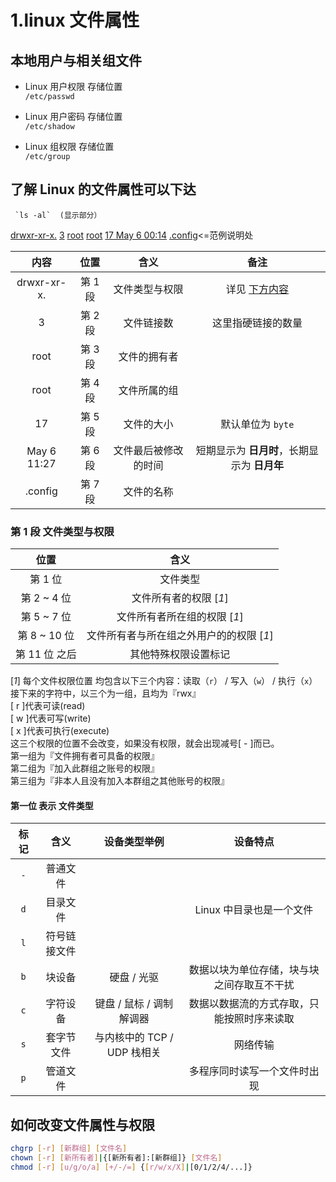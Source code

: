 # 1.linux 文件属性
## 本地用户与相关组文件

 - Linux 用户权限 存储位置   
   `/etc/passwd`
   
 - Linux 用户密码 存储位置  
  `/etc/shadow`

 - Linux 组权限 存储位置  
  `/etc/group`    
## 了解 Linux 的文件属性可以下达
      
     `ls -al`  (显示部分）  
<ins>drwxr-xr-x.</ins>    <ins>3</ins>     <ins>root</ins>  <ins>root</ins>      <ins>17 May 6 00:14</ins>     <ins>.config</ins><=范例说明处<br> 


|    内容     |  位置   |         含义         |                     备注                     |
| :---------: | :-----: | :------------------: | :------------------------------------------: |
| drwxr-xr-x. | 第 1 段 |    文件类型与权限    |   详见 [下方内容](#第-1-段-文件类型与权限)   |
|      3      | 第 2 段 |      文件链接数      |              这里指硬链接的数量              |
|    root     | 第 3 段 |     文件的拥有者     |                                              |
|    root     | 第 4 段 |     文件所属的组     |                                              |
|     17      | 第 5 段 |      文件的大小      |              默认单位为 `byte`               |
| May 6 11:27 | 第 6 段 | 文件最后被修改的时间 | 短期显示为 **日月时**，长期显示为 **日月年** |
|   .config   | 第 7 段 |      文件的名称      |

### 第 1 段 文件类型与权限

|     位置      |                   含义                   |
| :-----------: | :--------------------------------------: |
|    第 1 位    |                 文件类型                 |
|  第 2 ~ 4 位  |          文件所有者的权限 [*1*]          |
|  第 5 ~ 7 位  |       文件所有者所在组的权限 [*1*]       |
| 第 8 ~ 10 位  | 文件所有者与所在组之外用户的的权限 [*1*] |
| 第 11 位 之后 |           其他特殊权限设置标记           |

 [*1*] 每个文件权限位置 均包含以下三个内容：读取（`r`） / 写入（`w`） / 执行（`x`）
接下来的字符中，以三个为一组，且均为『rwx』<br>
    [ r ]代表可读(read)<br>
    [ w ]代表可写(write)<br>
    [ x ]代表可执行(execute)<br>
  这三个权限的位置不会改变，如果没有权限，就会出现减号[ - ]而已。<br>
第一组为『文件拥有者可具备的权限』<br>
第二组为『加入此群组之账号的权限』<br>
第三组为『非本人且没有加入本群组之其他账号的权限』<br>

#### 第一位 表示 文件类型

| 标记  |     含义     |        设备类型举例         |                  设备特点                  |
| :---: | :----------: | :-------------------------: | :----------------------------------------: |
|  `-`  |   普通文件   |                             |                                            |
|  `d`  |   目录文件   |                             |          Linux 中目录也是一个文件          |
|  `l`  | 符号链接文件 |                             |
|  `b`  |    块设备    |         硬盘 / 光驱         | 数据以块为单位存储，块与块之间存取互不干扰 |
|  `c`  |   字符设备   |  键盘 / 鼠标 / 调制解调器   | 数据以数据流的方式存取，只能按照时序来读取 |
|  `s`  |  套字节文件  | 与内核中的 TCP / UDP 栈相关 |                  网络传输                  |
|  `p`  |   管道文件   |                             |        多程序同时读写一个文件时出现        |



## 如何改变文件属性与权限
```bash
chgrp [-r] [新群组] [文件名]
chown [-r] [新所有者]|{[新所有者]:[新群组]} [文件名]
chmod [-r] [u/g/o/a] [+/-/=] {[r/w/x/X]|[0/1/2/4/...]}
```


